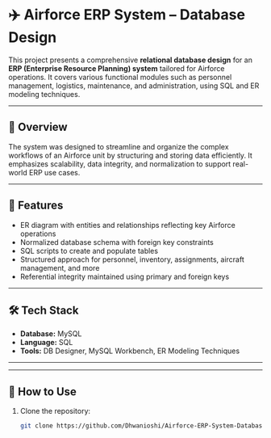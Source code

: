 # ✈️ Airforce ERP System – Database Design

This project presents a comprehensive **relational database design** for an **ERP (Enterprise Resource Planning) system** tailored for Airforce operations. It covers various functional modules such as personnel management, logistics, maintenance, and administration, using SQL and ER modeling techniques.

---

## 📘 Overview

The system was designed to streamline and organize the complex workflows of an Airforce unit by structuring and storing data efficiently. It emphasizes scalability, data integrity, and normalization to support real-world ERP use cases.

---

## 🧱 Features

- ER diagram with entities and relationships reflecting key Airforce operations
- Normalized database schema with foreign key constraints
- SQL scripts to create and populate tables
- Structured approach for personnel, inventory, assignments, aircraft management, and more
- Referential integrity maintained using primary and foreign keys

---

## 🛠️ Tech Stack

- **Database:** MySQL  
- **Language:** SQL  
- **Tools:** DB Designer, MySQL Workbench, ER Modeling Techniques  

---

---

## 🚀 How to Use

1. Clone the repository:
   ```bash
   git clone https://github.com/Dhwanioshi/Airforce-ERP-System-Database.git


